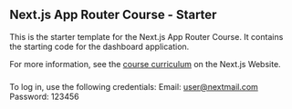 ## Next.js App Router Course - Starter

This is the starter template for the Next.js App Router Course. It contains the starting code for the dashboard application.

For more information, see the [course curriculum](https://nextjs.org/learn) on the Next.js Website.

###
To log in, use the following credentials:
Email: user@nextmail.com
Password: 123456

